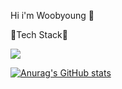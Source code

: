 Hi i'm Woobyoung 👋



💬Tech Stack💬

<img src="https://img.shields.io/badge/React-61DAFB?style=flat&logo=React&logoColor=white"/>

[![Anurag's GitHub stats](https://github-readme-stats.vercel.app/api?username=anuraghazra)](https://github.com/anuraghazra/github-readme-stats)
